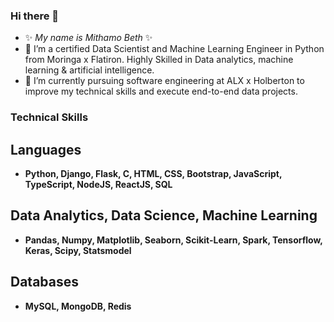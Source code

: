 ### Hi there 👋
- ✨ _My name is Mithamo Beth_ ✨
- 🔭 I’m a certified Data Scientist and Machine Learning Engineer in Python from Moringa x Flatiron. 
     Highly Skilled in Data analytics, machine learning & artificial intelligence.
- 🌱 I’m currently pursuing software engineering at ALX x Holberton to improve my technical skills and execute end-to-end data projects.
### Technical Skills
## Languages
  *  **Python, Django, Flask, C, HTML, CSS, Bootstrap, JavaScript, TypeScript, NodeJS, ReactJS, SQL**
## Data Analytics, Data Science, Machine Learning
  *  **Pandas, Numpy, Matplotlib, Seaborn, Scikit-Learn, Spark, Tensorflow, Keras, Scipy, Statsmodel**
## Databases
  *  **MySQL, MongoDB, Redis**

<!--
**Mythamor/Mythamor** is a ✨ _special_ ✨ repository because its `README.md` (this file) appears on your GitHub profile.

Here are some ideas to get you started:

- 🔭 I’m currently working on ...
- 🌱 I’m currently learning ...
- 👯 I’m looking to collaborate on ...
- 🤔 I’m looking for help with ...
- 💬 Ask me about ...
- 📫 How to reach me: ...
- 😄 Pronouns: ...
- ⚡ Fun fact: ...
-->
